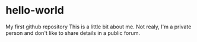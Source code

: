 # hello-world
My first github repository
This is a little bit about me.  Not realy, I'm a private person and don't like to share details in a public forum.

